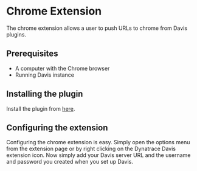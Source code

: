 # Chrome Extension

The chrome extension allows a user to push URLs to chrome from Davis plugins.

## Prerequisites

- A computer with the Chrome browser
- Running Davis instance

## Installing the plugin

Install the plugin from [here](https://chrome.google.com/webstore/detail/dynatrace-davis-remote-na/kighaljfkdkpbneahajiknoiinbckfpg?hl=en).

## Configuring the extension

Configuring the chrome extension is easy.  Simply open the options menu from the extension page or
by right clicking on the Dynatrace Davis extension icon. Now simply add your Davis server URL and
the username and password you created when you set up Davis.
